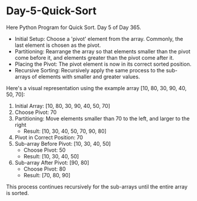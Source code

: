 # Day-5-Quick-Sort
Here Python Program for Quick Sort. Day 5 of Day 365.
- Initial Setup: Choose a 'pivot' element from the array. Commonly, the last element is chosen as the pivot.
- Partitioning: Rearrange the array so that elements smaller than the pivot come before it, and elements greater than the pivot come after it.
- Placing the Pivot: The pivot element is now in its correct sorted position.
- Recursive Sorting: Recursively apply the same process to the sub-arrays of elements with smaller and greater values.

Here's a visual representation using the example array [10, 80, 30, 90, 40, 50, 70]:

1. Initial Array: [10, 80, 30, 90, 40, 50, 70]
2. Choose Pivot: 70
3. Partitioning: Move elements smaller than 70 to the left, and larger to the right
   - Result: [10, 30, 40, 50, 70, 90, 80] 
4. Pivot in Correct Position: 70
5. Sub-array Before Pivot: [10, 30, 40, 50]
   - Choose Pivot: 50
   - Result: [10, 30, 40, 50]
6. Sub-array After Pivot: [90, 80]
   - Choose Pivot: 80
   - Result: [70, 80, 90]

This process continues recursively for the sub-arrays until the entire array is sorted.
